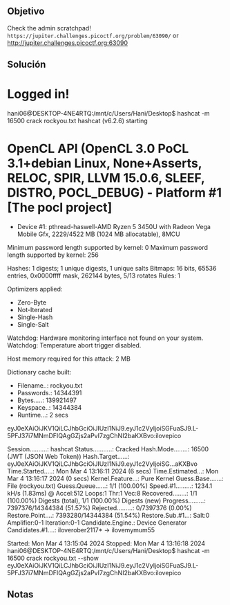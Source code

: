 ## Objetivo
Check the admin scratchpad! `https://jupiter.challenges.picoctf.org/problem/63090/` or http://jupiter.challenges.picoctf.org:63090

## Solución
# Logged in!

hani06@DESKTOP-4NE4RTQ:/mnt/c/Users/Hani/Desktop$ hashcat -m 16500 crack rockyou.txt
hashcat (v6.2.6) starting

OpenCL API (OpenCL 3.0 PoCL 3.1+debian  Linux, None+Asserts, RELOC, SPIR, LLVM 15.0.6, SLEEF, DISTRO, POCL_DEBUG) - Platform #1 [The pocl project]
==================================================================================================================================================
* Device #1: pthread-haswell-AMD Ryzen 5 3450U with Radeon Vega Mobile Gfx, 2229/4522 MB (1024 MB allocatable), 8MCU

Minimum password length supported by kernel: 0
Maximum password length supported by kernel: 256

Hashes: 1 digests; 1 unique digests, 1 unique salts
Bitmaps: 16 bits, 65536 entries, 0x0000ffff mask, 262144 bytes, 5/13 rotates
Rules: 1

Optimizers applied:
* Zero-Byte
* Not-Iterated
* Single-Hash
* Single-Salt

Watchdog: Hardware monitoring interface not found on your system.
Watchdog: Temperature abort trigger disabled.

Host memory required for this attack: 2 MB

Dictionary cache built:
* Filename..: rockyou.txt
* Passwords.: 14344391
* Bytes.....: 139921497
* Keyspace..: 14344384
* Runtime...: 2 secs

eyJ0eXAiOiJKV1QiLCJhbGciOiJIUzI1NiJ9.eyJ1c2VyIjoiSGFuaSJ9.L-5PFJ37i7MNmDFIQAgGZjs2aPvI7zgChNI2baKXBvo:ilovepico

Session..........: hashcat
Status...........: Cracked
Hash.Mode........: 16500 (JWT (JSON Web Token))
Hash.Target......: eyJ0eXAiOiJKV1QiLCJhbGciOiJIUzI1NiJ9.eyJ1c2VyIjoiSG...aKXBvo
Time.Started.....: Mon Mar  4 13:16:11 2024 (6 secs)
Time.Estimated...: Mon Mar  4 13:16:17 2024 (0 secs)
Kernel.Feature...: Pure Kernel
Guess.Base.......: File (rockyou.txt)
Guess.Queue......: 1/1 (100.00%)
Speed.#1.........:  1234.1 kH/s (1.83ms) @ Accel:512 Loops:1 Thr:1 Vec:8
Recovered........: 1/1 (100.00%) Digests (total), 1/1 (100.00%) Digests (new)
Progress.........: 7397376/14344384 (51.57%)
Rejected.........: 0/7397376 (0.00%)
Restore.Point....: 7393280/14344384 (51.54%)
Restore.Sub.#1...: Salt:0 Amplifier:0-1 Iteration:0-1
Candidate.Engine.: Device Generator
Candidates.#1....: iloverober2117* -> ilovemymum55

Started: Mon Mar  4 13:15:04 2024
Stopped: Mon Mar  4 13:16:18 2024
hani06@DESKTOP-4NE4RTQ:/mnt/c/Users/Hani/Desktop$ hashcat -m 16500 crack rockyou.txt --show
eyJ0eXAiOiJKV1QiLCJhbGciOiJIUzI1NiJ9.eyJ1c2VyIjoiSGFuaSJ9.L-5PFJ37i7MNmDFIQAgGZjs2aPvI7zgChNI2baKXBvo:ilovepico

## Notas
